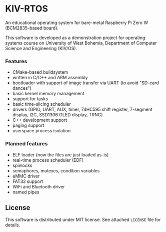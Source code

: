 # KIV-RTOS
An educational operating system for bare-metal Raspberry Pi Zero W (BCM2835-based board).

This software is developed as a demonstration project for operating systems course on University of West Bohemia, Department of Computer Science and Engineering (KIV/OS).

### Features
- CMake-based buildsystem
- written in C/C++ and ARM assembly
- bootloader with support of image transfer via UART (to avoid "SD-card dances")
- basic kernel memory management
- support for tasks
- basic time-slicing scheduler
- drivers (GPIO, UART, AUX, timer, 74HC595 shift register, 7-segment display, I2C, SSD1306 OLED display, TRNG)
- C++ development support
- paging support
- userspace process isolation

### Planned features
- ELF loader (now the files are just loaded as-is)
- real-time process scheduler (EDF)
- spinlocks
- semaphores, mutexes, condition variables
- eMMC driver
- FAT32 support
- WiFi and Bluetooth driver
- named pipes

## License

This software is distributed under MIT license. See attached `LICENSE` file for details.
